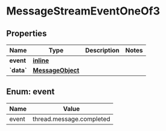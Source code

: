 
# MessageStreamEventOneOf3

## Properties
Name | Type | Description | Notes
------------ | ------------- | ------------- | -------------
**event** | [**inline**](#Event) |  | 
**&#x60;data&#x60;** | [**MessageObject**](MessageObject.md) |  | 


<a id="Event"></a>
## Enum: event
Name | Value
---- | -----
event | thread.message.completed



